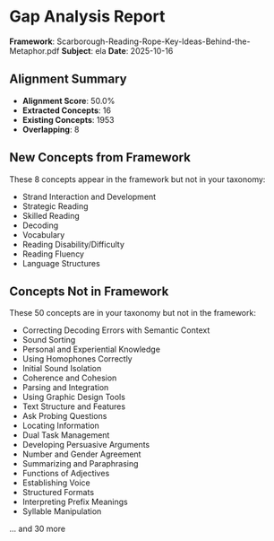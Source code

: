 # Gap Analysis Report

**Framework**: Scarborough-Reading-Rope-Key-Ideas-Behind-the-Metaphor.pdf
**Subject**: ela
**Date**: 2025-10-16

## Alignment Summary

- **Alignment Score**: 50.0%
- **Extracted Concepts**: 16
- **Existing Concepts**: 1953
- **Overlapping**: 8

## New Concepts from Framework

These 8 concepts appear in the framework but not in your taxonomy:

- Strand Interaction and Development
- Strategic Reading
- Skilled Reading
- Decoding
- Vocabulary
- Reading Disability/Difficulty
- Reading Fluency
- Language Structures

## Concepts Not in Framework

These 50 concepts are in your taxonomy but not in the framework:

- Correcting Decoding Errors with Semantic Context
- Sound Sorting
- Personal and Experiential Knowledge
- Using Homophones Correctly
- Initial Sound Isolation
- Coherence and Cohesion
- Parsing and Integration
- Using Graphic Design Tools
- Text Structure and Features
- Ask Probing Questions
- Locating Information
- Dual Task Management
- Developing Persuasive Arguments
- Number and Gender Agreement
- Summarizing and Paraphrasing
- Functions of Adjectives
- Establishing Voice
- Structured Formats
- Interpreting Prefix Meanings
- Syllable Manipulation

... and 30 more
